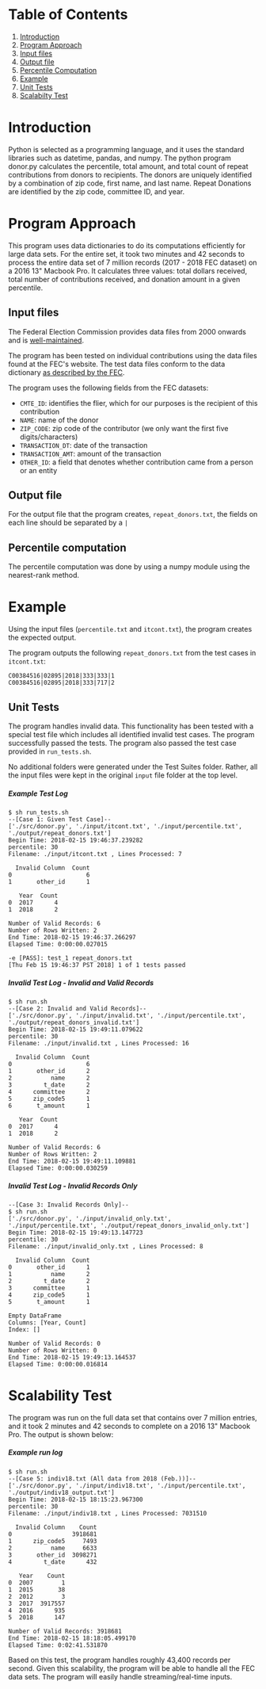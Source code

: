 # Table of Contents
1. [Introduction](README.md#introduction)
2. [Program Approach](README.md#program-approach)
3. [Input files](README.md#input-files)
4. [Output file](README.md#output-file)
5. [Percentile Computation](README.md#percentile-computation)
6. [Example](README.md#example)
7. [Unit Tests](README.md#unit-tests)
8. [Scalabilty Test](README.md#scalability-test)

# Introduction
Python is selected as a programming language, and it uses the standard libraries such as datetime, pandas, and numpy. The python program donor.py calculates the percentile, total amount, and total count of repeat contributions from donors to recipients. The donors are uniquely identified by a combination of zip code, first name, and last name. Repeat Donations are identified by the zip code, committee ID, and year.
# Program Approach
This program uses data dictionaries to do its computations efficiently for large data sets. For the entire set, it took two minutes and 42 seconds to process the entire data set of 7 million records (2017 - 2018 FEC dataset) on a 2016 13" Macbook Pro. It calculates three values: total dollars received, total number of contributions received, and donation amount in a given percentile.

## Input files
The Federal Election Commission provides data files from 2000 onwards and is [well-maintained](http://classic.fec.gov/finance/disclosure/ftpdet.shtml).

The program has been tested on individual contributions using the data files found at the FEC's website.  The test data files conform to the data dictionary [as described by the FEC](http://classic.fec.gov/finance/disclosure/metadata/DataDictionaryContributionsbyIndividuals.shtml).

The program uses the following fields from the FEC datasets:

* `CMTE_ID`: identifies the flier, which for our purposes is the recipient of this contribution
* `NAME`: name of the donor
* `ZIP_CODE`:  zip code of the contributor (we only want the first five digits/characters)
* `TRANSACTION_DT`: date of the transaction
* `TRANSACTION_AMT`: amount of the transaction
* `OTHER_ID`: a field that denotes whether contribution came from a person or an entity 

## Output file
For the  output file that the program creates, `repeat_donors.txt`, the fields on each line should be separated by a `|`

## Percentile computation
The percentile computation was done by using a numpy module using the nearest-rank method.

# Example
Using the input files (`percentile.txt` and `itcont.txt`), the program creates the expected output. 

The program outputs the following `repeat_donors.txt` from the test cases in `itcont.txt`:

    C00384516|02895|2018|333|333|1
    C00384516|02895|2018|333|717|2

## Unit Tests
The program handles invalid data. This functionality has been tested with a special test file which includes all identified invalid test cases. The program successfully passed the tests. The program also passed the test case provided in `run_tests.sh`.

No additional folders were generated under the Test Suites folder. Rather, all the input files were kept in the original `input` file folder at the top level.

##### Example Test Log
```
$ sh run_tests.sh 
--[Case 1: Given Test Case]--
['./src/donor.py', './input/itcont.txt', './input/percentile.txt', './output/repeat_donors.txt']
Begin Time: 2018-02-15 19:46:37.239282
percentile: 30
Filename: ./input/itcont.txt , Lines Processed: 7

  Invalid Column  Count
0                     6
1       other_id      1

   Year  Count
0  2017      4
1  2018      2

Number of Valid Records: 6
Number of Rows Written: 2
End Time: 2018-02-15 19:46:37.266297
Elapsed Time: 0:00:00.027015

-e [PASS]: test_1 repeat_donors.txt
[Thu Feb 15 19:46:37 PST 2018] 1 of 1 tests passed
```

##### Invalid Test Log - Invalid and Valid Records
```
$ sh run.sh 
--[Case 2: Invalid and Valid Records]--
['./src/donor.py', './input/invalid.txt', './input/percentile.txt', './output/repeat_donors_invalid.txt']
Begin Time: 2018-02-15 19:49:11.079622
percentile: 30
Filename: ./input/invalid.txt , Lines Processed: 16

  Invalid Column  Count
0                     6
1       other_id      2
2           name      2
3         t_date      2
4      committee      2
5      zip_code5      1
6       t_amount      1

   Year  Count
0  2017      4
1  2018      2

Number of Valid Records: 6
Number of Rows Written: 2
End Time: 2018-02-15 19:49:11.109881
Elapsed Time: 0:00:00.030259
```
##### Invalid Test Log - Invalid Records Only
```
--[Case 3: Invalid Records Only]--
$ sh run.sh 
['./src/donor.py', './input/invalid_only.txt', './input/percentile.txt', './output/repeat_donors_invalid_only.txt']
Begin Time: 2018-02-15 19:49:13.147723
percentile: 30
Filename: ./input/invalid_only.txt , Lines Processed: 8

  Invalid Column  Count
0       other_id      1
1           name      2
2         t_date      2
3      committee      1
4      zip_code5      1
5       t_amount      1

Empty DataFrame
Columns: [Year, Count]
Index: []

Number of Valid Records: 0
Number of Rows Written: 0
End Time: 2018-02-15 19:49:13.164537
Elapsed Time: 0:00:00.016814
```


# Scalability Test
The program was run on the full data set that contains over 7 million entries, and it took 2 minutes and 42 seconds to complete on a 2016 13" Macbook Pro. The output is shown below:

##### Example run log
```
$ sh run.sh
--[Case 5: indiv18.txt (All data from 2018 (Feb.))]--
['./src/donor.py', './input/indiv18.txt', './input/percentile.txt', './output/indiv18_output.txt']
Begin Time: 2018-02-15 18:15:23.967300
percentile: 30
Filename: ./input/indiv18.txt , Lines Processed: 7031510

  Invalid Column    Count
0                 3918681
1      zip_code5     7493
2           name     6633
3       other_id  3098271
4         t_date      432

   Year    Count
0  2007        1
1  2015       38
2  2012        3
3  2017  3917557
4  2016      935
5  2018      147

Number of Valid Records: 3918681
End Time: 2018-02-15 18:18:05.499170
Elapsed Time: 0:02:41.531870
```

Based on this test, the program handles roughly 43,400 records per second. Given this scalability, the program will be able to handle all the FEC data sets. The program will easily handle streaming/real-time inputs.
